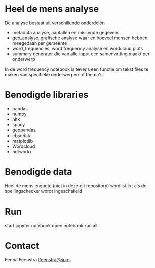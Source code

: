 # Heel de mens analyse

De analyse bestaat uit verschillende onderdelen
- metadata analyse, aantallen en missende gegevens
- geo_analyse, grafische analyse waar en hoeveel mensen hebben meegedaan per gemeente
- word_frequencies, word frequency analyse en wordcloud plots
- summary generator die van alle input een samenvatting maakt per onderwerp

In de word frequency notebook is tevens een functie om tekst files te maken van specifieke onderwerpen of thema's. 

# Benodigde libraries

- pandas
- numpy
- nltk
- spacy
- geopandas
- cbsodata
- matplotlib
- Wordcloud
- networkx

# Benodigde data

Heel de mens enquete (niet in deze git repository)
wordlist.txt als de spellingschecker wordt ingeschakeld

# Run 

start jupyter notebook
open notebook
run all

# Contact

Fenna Feenstra ffeenstra@sp.nl

